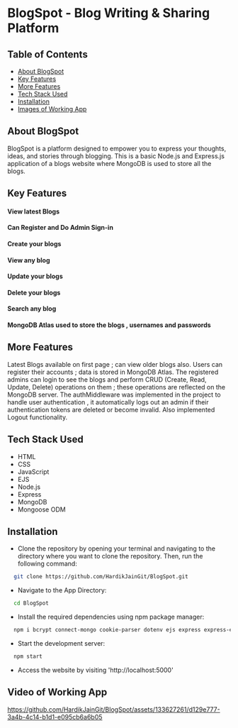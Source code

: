 
# BlogSpot - Blog Writing & Sharing Platform



## Table of Contents
* [About BlogSpot](#about-blogspot)
* [Key Features](#key-features)
* [More Features](#more-features)
* [Tech Stack Used](#tech-stack-used)
* [Installation](#installation)
* [Images of Working App](#images-of-working-app)


## About BlogSpot
BlogSpot is a platform designed to empower you to express your thoughts, ideas, and stories through blogging. This is a basic Node.js and Express.js application of a blogs website where MongoDB is used to store all the blogs.

## Key Features
#### View latest Blogs

#### Can Register and Do Admin Sign-in

#### Create your blogs

#### View any blog

#### Update your blogs

#### Delete your blogs

#### Search any blog

#### MongoDB Atlas used to store the blogs , usernames and passwords

## More Features
Latest Blogs available on first page ; can view older blogs also. Users can register their accounts ; data is stored in MongoDB Atlas. The registered admins can login to see the blogs and perform CRUD (Create, Read, Update, Delete) operations on them ; these operations are reflected on the MongoDB server. The authMiddleware was implemented in the project to handle user authentication , it automatically logs out an admin if their authentication tokens are deleted or become invalid. Also implemented Logout functionality.

## Tech Stack Used
- HTML
- CSS
- JavaScript
- EJS
- Node.js
- Express
- MongoDB
- Mongoose ODM

## Installation

- Clone the repository by opening your terminal and navigating to the directory where you want to clone the repository. Then, run the following command:
```bash
  git clone https://github.com/HardikJainGit/BlogSpot.git
```

- Navigate to the App Directory:
```bash
  cd BlogSpot
```

- Install the required dependencies using npm package manager:
```bash
  npm i bcrypt connect-mongo cookie-parser dotenv ejs express express-ejs-layouts express-session jsonwebtoken method-override mongoose 
```
- Start the development server:
```bash
  npm start
```
- Access the website by visiting 'http://localhost:5000' 

## Video of Working App



https://github.com/HardikJainGit/BlogSpot/assets/133627261/d129e777-3a4b-4c14-b1d1-e095cb6a6b05


